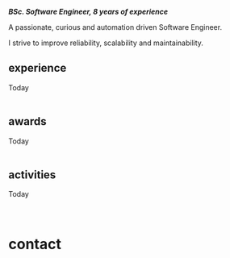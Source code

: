 
<title>Mert Akengin</title>

**_BSc. Software Engineer, <span id=yoe >8</span> years of experience_**

A passionate, curious and automation driven Software Engineer.

I strive to improve reliability, scalability and maintainability.

<script async defer >

"use strict";

function genUUID() {
	try {
		return self.crypto.randomUUID().replaceAll("-", "")
	} catch(error) {
		console.warn("home/genUUID:", error)
	}
	return Array(32).fill(0).map(x => Math.random().toString(36).charAt(2)).join("")
}

const yoeLastDiff = (new Date() - new Date(2021, 11 - 1)); // month is 0-indexed
const yoeCurrent = {
	year: (yoeLastDiff / 31_536_000_000),
	month: new Date(yoeLastDiff).getMonth(),
}

let monthString = ``

switch(yoeCurrent.month) {
	case 0:
		monthString = ``
		break
	case 1:
		monthString = `${yoeCurrent.month.toFixed(0)} month`
		break
	default:
		monthString = `${yoeCurrent.month.toFixed(0)} months`
		break
}

document.querySelector("#yoe").innerHTML = `${(6.75 + yoeCurrent.year).toFixed(0)}`

const data = {
	experience: [
		{
			id: "amazon",
			company: "Amazon Europe S.à r.l.",
			description: null?.split("\n").map(line => line.trim()).join("\n"),
			title: "_DevOps Engineer_, Amazon Transportation Services (ATS)",
			dates: `Current, ${yoeCurrent.year.toFixed(0)} years ${monthString}`,
			place: "Luxembourg",
			uuid: `uuid-${genUUID()}`,
		},
		{
			id: "wamo",
			company: "WAMO Ltd.",
			description: null,
			title: "Cloud Systems Engineer",
			dates: "1 year 9 months",
			place: "Remote (EU)",
			uuid: `uuid-${genUUID()}`,
		},
		{
			id: "mubi",
			company: "MUBI Inc.",
			description: `Worked on cloud cost optimizations, in-house CDN, and video encoding systems.`,
			title: "DevOps Engineer",
			dates: "9 months",
			place: "Berlin",
			uuid: `uuid-${genUUID()}`,
		},
		{
			id: "fincompare",
			company: "FinCompare GmbH",
			description: `Built modern, cost-effective and secure infrastructure on AWS`,
			title: "Site Reliability Engineer (SRE)",
			dates: "1 year",
			place: "Berlin",
			uuid: `uuid-${genUUID()}`,
		},
		{
			id: "iyzico",
			company: "iyzico Payment Systems",
			description: `Built a highly scalable infrastructure that's trusted by Amazon, Netflix, Aliexpress & more`,
			title: "Systems Engineer, DevOps",
			dates: "2 years 3 months",
			place: "Istanbul",
			uuid: `uuid-${genUUID()}`,
		},
		{
			id: "iven",
			company: "IVEN, IoT Cloud Solutions",
			description: `Built real-time IoT cloud systems for Turkey's leading appliance manufacturers`,
			title: "Software Engineer",
			dates: "2 years",
			place: "Istanbul",
			uuid: `uuid-${genUUID()}`,
		},
		{
			id: "tatu",
			company: "TATU Creative Studios",
			description: `Built high-performance GPU clusters and office infrastructure`,
			title: "Software Developer",
			dates: "1 year",
			place: "Istanbul",
			uuid: `uuid-${genUUID()}`,
		},
		{
			id: "lostar",
			company: "Lostar InfoSec",
			description: `Built a vulnerability detection and ticket management system`,
			title: "Intern, Software Development and Information Security Products",
			dates: "6 months",
			place: "Istanbul",
			uuid: `uuid-${genUUID()}`,
		},
	],
	awards: [
		{
			id: "eia2019",
			link: "?/awards/eia",
			title: "Ericsson Innovation Awards",
			date: "December 2019",
			location: "Stockholm/Sweden",
			description: "Won global 4th place with our underwater communications solution: Diver's Mate",
			action: "Details",
		},
		/*
		<div class="timeline-item" id="hack-a-sat">
			<div class="timeline-left">
				<a class="timeline-icon icon-lg" href="?/awards/sat">
					<i class="icon icon-check"></i>
				</a>
			</div>
			<div class="timeline-content">
				<a href="?/awards/sat">Hack-A-Sat CTF</a>
			</div>
		</div>
		<div class="timeline-item" id="stm-ctf">
			<div class="timeline-left">
				<a class="timeline-icon icon-lg" href="?/awards/stm">
					<i class="icon icon-check"></i>
				</a>
			</div>
			<div class="timeline-content">
				<a href="?/awards/stm">STM CTF</a>
			</div>
		</div>
		<div class="timeline-item" id="intel">
			<div class="timeline-left">
				<a class="timeline-icon icon-lg" href="?/awards/intel">
					<i class="icon icon-check"></i>
				</a>
			</div>
			<div class="timeline-content">
				<a href="?/awards/intel">Intel IoT Hackathon</a>
			</div>
		</div>
		<div class="timeline-item" id="tubitak">
			<div class="timeline-left">
				<a class="timeline-icon icon-lg" href="?/awards/tubitak">
					<i class="icon icon-check"></i>
				</a>
			</div>
			<div class="timeline-content">
				<a href="?/awards/tubitak">TUBITAK Efficiency Challenge</a>
			</div>
		</div>
		*/
		{
			id: "hack-a-sat",
			link: "?/awards/sat",
			title: "Hack-A-Sat CTF '20",
			date: "April 2020",
			location: "Online",
			description: "Ranked 25th percentile among participants",
			action: "Details",
		},
		{
			id: "stm-ctf",
			link: "?/awards/stm",
			title: "STM CTF '17",
			date: "October 2017",
			location: "Ankara/Turkey",
			description: "Ranked 9th in the finals",
			action: "Details",
		},
		{
			id: "intel",
			link: "?/awards/intel",
			title: "Intel IoT Hackathon",
			date: "September 2014 &amp; 2015",
			location: "Istanbul/Turkey",
			description: "Won Jury's innovation award with smart-home solutions",
			action: "Details",
		},
		{
			id: "tubitak",
			link: "?/awards/tubitak",
			title: "TUBITAK Efficiency Challenge",
			date: "2014 &amp; 2015",
			location: "Izmit/Turkey",
			description: "Built an efficient electric-powered vehicles. Using batteries and hydrogen fuel cells",
			action: "Details",
		},
	],
	activities: [
		{
			id: "abbox",
			link: "?/volunteer/abbox",
			title: "Abbox 3D Printing",
		},
		{
			id: "tedx",
			link: "?/volunteer/tedx",
			title: "TEDxBahcesehir",
		},
		{
			id: "spark",
			link: "?/volunteer/spark",
			title: "SparkGO",
		},
	]
};

document.querySelector("div#experience").innerHTML += (data.experience.map(item => (`
	<div class="timeline-item" id="${item.id}">
		<div class="timeline-left">
			<a class="timeline-icon icon-lg" href="?/work/${item.id}">
				<i class="icon icon-location"></i>
			</a>
		</div>
		<div class="timeline-content">
			<a href="?/work/${item.id}">${item.company}</a>
			<div class="tile">
				<div class="tile-content">
					<p class="tile-title" id="title-${item.uuid}" >${item.title}</p>
					<p class="tile-subtitle">
						<span class="label" >${item.place}</span>
						&horbar;
						<span class="label label-secondary" >${item.dates}</span>
					</p>
					<blockquote class="${item?.description ? "" : "d-hide"}" id="description-${item.uuid}" >
						${item?.description || "no desc"}
					</blockquote>
				</div>
				<div class="tile-action">
					<a class="btn" href="?/work/${item.id}#" >${item?.action || "Details"}</a>
				</div>
			</div>
		</div>
	</div>
`)).join("\n"));

document.querySelector("div#awards").innerHTML += (data.awards.map(item => (`
	<div class="timeline-item" id="${item.id}">
		<div class="timeline-left">
			<a class="timeline-icon icon-lg" href="${item.link}">
				<i class="icon icon-check"></i>
			</a>
		</div>
		<div class="timeline-content">
			<a href="${item.link}">${item.title}</a>
			<div class="tile">
				<div class="tile-content">
					<p class="tile-subtitle">${item.date}, ${item.location}</p>
					<p class="tile-title">${item.description}</p>
				</div>
				<div class="tile-action">
					<a class="btn" href="${item.link}" >${item.action}</a>
				</div>
			</div>
		</div>
	</div>
`)).join("\n"));

document.querySelector("div#activities").innerHTML += (data.activities.map(item => (`
	<div class="timeline-item" id="${item.id}">
		<div class="timeline-left">
			<a class="timeline-icon icon-lg" href="${item.link}">
				<i class="icon icon-flag"></i>
			</a>
		</div>
		<div class="timeline-content">
			<a href="${item.link}">${item.title}</a>
		</div>
	</div>
`)).join("\n"));

if (true) [ "description", "title" ].forEach(
	prop => data.experience.map(
		item => window.md.postMessage({
			target: `#${prop}-${item.uuid}`,
			text: item[prop],
		})
	)
);

</script>

## experience

<div class="timeline" id=experience >
	<div class="timeline-item" id="today-experience">
		<div class="timeline-left">
			<a class="timeline-icon icon-md" href="#~experience"></a>
		</div>
		<div class="timeline-content">
			Today
		</div>
	</div>
</div>

<br />

## awards

<div class="timeline" id=awards >
	<div class="timeline-item" id="today-awards">
		<div class="timeline-left">
			<a class="timeline-icon icon-md" href="#~awards"></a>
		</div>
		<div class="timeline-content">
			Today
		</div>
	</div>
</div>

<br />

## activities

<div class="timeline" id=activities >
	<div class="timeline-item" id="today-activities">
		<div class="timeline-left">
			<a class="timeline-icon icon-md" href="#~activities"></a>
		</div>
		<div class="timeline-content">
			Today
		</div>
	</div>
</div>

<!--div class="timeline">
	<div class="timeline-item" id="timeline-example-1">
		<div class="timeline-left"><a class="timeline-icon tooltip" href="#timeline-example-1" data-tooltip="March 2016"></a></div>
		<div class="timeline-content">
			<div class="tile">
				<div class="tile-content">
					<p class="tile-subtitle">March 2016</p>
					<p class="tile-title">Initial commit</p>
				</div>
			</div>
		</div>
	</div>
	<div class="timeline-item" id="timeline-example-2">
		<div class="timeline-left"><a class="timeline-icon icon-lg tooltip" href="#timeline-example-2" data-tooltip="February 2017"><i class="icon icon-check"></i></a></div>
		<div class="timeline-content">
			<div class="tile">
				<div class="tile-content">
					<p class="tile-subtitle">February 2017</p>
					<p class="tile-title">New Documents experience</p>
					<p class="tile-title"><a href="components.html#bars">Bars</a>: represent the progress of a task</p>
					<p class="tile-title"><a href="components.html#steps">Steps</a>: progress indicators of a sequence of task steps</p>
					<p class="tile-title"><a href="components.html#tiles">Tiles</a>: repeatable or embeddable information blocks</p>
				</div>
				<div class="tile-action">
					<button class="btn">View</button>
				</div>
			</div>
		</div>
	</div>
	<div class="timeline-item" id="timeline-example-3">
		<div class="timeline-left"><a class="timeline-icon icon-lg tooltip" href="#timeline-example-3" data-tooltip="March 2017"><i class="icon icon-check"></i></a></div>
		<div class="timeline-content">
			<div class="tile">
				<div class="tile-content">
					<p class="tile-subtitle">March 2017</p>
					<p class="tile-title"><a href="elements.html#icons">Icons</a>: single-element, responsive and pure CSS icons</p>
					<p class="tile-title"><a href="components.html#popovers">Popovers</a>: small overlay content containers</p>
					<p class="tile-title"><a href="experimentals.html#calendars">Calendars</a>: date or date range picker and events display</p>
					<p class="tile-title"><a href="experimentals.html#carousels">Carousels</a>: slideshows for cycling images</p>
				</div>
				<div class="tile-action">
					<button class="btn">View</button>
				</div>
			</div>
		</div>
	</div>
</div-->

<!--
<br />![](https://akveo.github.io/eva-icons/outline/svg/link-2-outline.svg)   Web: [mert.akeng.in](https://mert.akeng.in)
<br />![](https://akveo.github.io/eva-icons/outline/svg/edit-outline.svg)     Blog: [blog.n0pe.me](https://blog.n0pe.me)
<br />![](https://akveo.github.io/eva-icons/outline/svg/email-outline.svg)    Mail: [mert@akeng.in](mailto:mert@akeng.in)
<br />![](https://akveo.github.io/eva-icons/outline/svg/phone-outline.svg)    Phone: [+90 539 605 4246](tel:905396054246)
<br />![](https://akveo.github.io/eva-icons/outline/svg/linkedin-outline.svg) LinkedIn: [linkedin.com/in/mert-akengin-1640b887](https://www.linkedin.com/in/mert-akengin-1640b887)
<br />![](https://akveo.github.io/eva-icons/outline/svg/layers-outline.svg)   **DockerHub**: [hub.docker.com/u/pvtmert](https://hub.docker.com/u/pvtmert)
<br />![](https://akveo.github.io/eva-icons/outline/svg/github-outline.svg)   **GitHub**: [github.com/spacelatte](https://github.com/spacelatte)
<br /><br />
-->
<!-- <br /> ![](https://akveo.github.io/eva-icons/outline/svg/twitter-outline.svg)  Twitter: [twitter.com/spacelatte](https://twitter.com/spacelatte) -->
<!-- <br /> / (lots of scripts in [gist.github.com/spacelatte](https://gist.github.com/spacelatte)) -->
<!--
**Languages**: Bash, Python, C, Make, Javascript, HTML/CSS, Android (Kotlin/Java)<br />
**Tools**: Git, Docker, Ansible, Splunk, Kafka, Zabbix, Prometheus, VMWare ESXi,<br />
Nginx, MySQL, PostgreSQL, Kuberntes, Bitbucket, Bamboo, Heroku, Elasticsearch<br />
**Frameworks/Libs**: Flask, ExpressJS, Firebase, OpenCV, AWS/Lambda, FalconPy,<br />
Arduino, ESP-IDF, DJango, Boto3/AWS, Spring-Boot, PySerial, CherryPy, NodeJS<br />
**Integrations**: NWjs, Slack API, Telegram, IRC, DigitalOcean API, Cloudflare API<br />
-->


<!--div style="page-break-after:always;" ></div-->

<!--div style="page-break-after:always;" ></div-->


<br />
<br />

# contact

<div
	class="calendly-inline-widget"
	data-url="https://calendly.com/mert-akengin?hide_landing_page_details=1&hide_gdpr_banner=1"
	style="min-width:320px;height:1280px;"
	></div>
<script async defer src="https://assets.calendly.com/assets/external/widget.js" crossorigin="anonymous" ></script>
